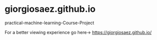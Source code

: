 # giorgiosaez.github.io

practical-machine-learning-Course-Project

For a better viewing experience go here-> https://giorgiosaez.github.io/
